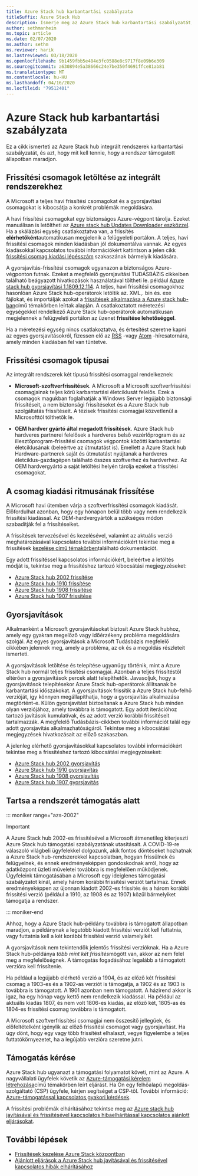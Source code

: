 ```yaml
---
title: Azure Stack hub karbantartási szabályzata
titleSuffix: Azure Stack Hub
description: Ismerje meg az Azure Stack hub karbantartási szabályzatát, valamint azt, hogyan tarthat egy integrált rendszer támogatott állapotú.
author: sethmanheim
ms.topic: article
ms.date: 02/07/2020
ms.author: sethm
ms.reviewer: harik
ms.lastreviewed: 03/18/2020
ms.openlocfilehash: 9b1459fbb5e484e3fc0588e8c9717f8e09b6e309
ms.sourcegitcommit: a630894e5a38666c24e7be350f4691ffce81ab81
ms.translationtype: MT
ms.contentlocale: hu-HU
ms.lasthandoff: 04/16/2020
ms.locfileid: "79512401"
---
```

# <a name="azure-stack-hub-servicing-policy"></a>Azure Stack hub karbantartási szabályzata

Ez a cikk ismerteti az Azure Stack hub integrált rendszerek karbantartási szabályzatát, és azt, hogy mit kell tennie, hogy a rendszer támogatott állapotban maradjon.

## <a name="download-update-packages-for-integrated-systems"></a>Frissítési csomagok letöltése az integrált rendszerekhez

A Microsoft a teljes havi frissítési csomagokat és a gyorsjavítási csomagokat is kibocsátja a konkrét problémák megoldására.

A havi frissítési csomagokat egy biztonságos Azure-végpont tárolja. Ezeket manuálisan is letöltheti az [Azure stack hub Updates Downloader eszközzel](https://aka.ms/azurestackupdatedownload). Ha a skálázási egység csatlakoztatva van, a frissítés **elérhetőként**automatikusan megjelenik a felügyeleti portálon. A teljes, havi frissítési csomagok minden kiadásban jól dokumentálva vannak. Az egyes kiadásokkal kapcsolatos további információkért kattintson a jelen cikk [frissítési csomag kiadási lépésszám](#update-package-release-cadence) szakaszának bármelyik kiadására.

A gyorsjavítás-frissítési csomagok ugyanazon a biztonságos Azure-végponton futnak. Ezeket a megfelelő gyorsjavítási TUDÁSBÁZIS cikkeiben található beágyazott hivatkozások használatával töltheti le. például [Azure stack hub gyorsjavítási 1.1809.12.114](https://support.microsoft.com/help/4481548/azure-stack-hotfix-1-1809-12-114). A teljes, havi frissítési csomagokhoz hasonlóan Azure Stack hub-operátorok letöltik az. XML,. bin és. exe fájlokat, és importálják azokat a [frissítések alkalmazása a Azure stack hub-ban](azure-stack-apply-updates.md)című témakörben leírtak alapján. A csatlakoztatott méretezési egységekkel rendelkező Azure Stack hub-operátorok automatikusan megjelennek a felügyeleti portálon az üzenet **frissítése lehetőséggel**.

Ha a méretezési egység nincs csatlakoztatva, és értesítést szeretne kapni az egyes gyorsjavításokról, fizessen elő az [RSS](https://support.microsoft.com/app/content/api/content/feeds/sap/en-us/32d322a8-acae-202d-e9a9-7371dccf381b/rss) -vagy [Atom](https://support.microsoft.com/app/content/api/content/feeds/sap/en-us/32d322a8-acae-202d-e9a9-7371dccf381b/atom) -hírcsatornára, amely minden kiadásban fel van tüntetve.

## <a name="update-package-types"></a>Frissítési csomagok típusai

Az integrált rendszerek két típusú frissítési csomaggal rendelkeznek:

- **Microsoft-szoftverfrissítések**. A Microsoft a Microsoft szoftverfrissítési csomagjainak teljes körű karbantartási életciklusát felelős. Ezek a csomagok magukban foglalhatják a Windows Server legújabb biztonsági frissítéseit, a nem biztonsági frissítéseket és a Azure Stack hub szolgáltatás frissítéseit. A tézisek frissítési csomagjai közvetlenül a Microsofttól tölthetők le.

- **OEM hardver gyártó által megadott frissítések**. Azure Stack hub hardveres partnerei felelősek a hardveres belső vezérlőprogram és az illesztőprogram-frissítési csomagok végpontok közötti karbantartási életciklusának (beleértve az útmutatást is). Emellett a Azure Stack hub Hardware-partnerek saját és útmutatást nyújtanak a hardveres életciklus-gazdagépen található összes szoftverhez és hardverhez. Az OEM hardvergyártó a saját letöltési helyén tárolja ezeket a frissítési csomagokat.

## <a name="update-package-release-cadence"></a>A csomag kiadási ritmusának frissítése

A Microsoft havi ütemben várja a szoftverfrissítési csomagok kiadását. Előfordulhat azonban, hogy egy hónapon belül több vagy nem rendelkezik frissítési kiadással. Az OEM-hardvergyártók a szükséges módon szabadítják fel a frissítéseiket.

A frissítések tervezésével és kezelésével, valamint az aktuális verzió meghatározásával kapcsolatos további információkért tekintse meg a frissítések [kezelése című témakörben](azure-stack-updates.md)található dokumentációt.

Egy adott frissítéssel kapcsolatos információkért, beleértve a letöltés módját is, tekintse meg a frissítéshez tartozó kibocsátási megjegyzéseket:

- [Azure Stack hub 2002 frissítése](/azure-stack/operator/release-notes?view=azs-2002)
- [Azure Stack hub 1910 frissítése](/azure-stack/operator/release-notes?view=azs-1910)
- [Azure Stack hub 1908 frissítése](/azure-stack/operator/release-notes?view=azs-1908)
- [Azure Stack hub 1907 frissítése](/azure-stack/operator/release-notes?view=azs-1907)

## <a name="hotfixes"></a>Gyorsjavítások

Alkalmanként a Microsoft gyorsjavításokat biztosít Azure Stack hubhoz, amely egy gyakran megelőző vagy időérzékeny probléma megoldására szolgál. Az egyes gyorsjavítások a Microsoft Tudásbázis megfelelő cikkében jelennek meg, amely a probléma, az ok és a megoldás részleteit ismerteti.

A gyorsjavítások letöltése és telepítése ugyanúgy történik, mint a Azure Stack hub normál teljes frissítési csomagjai. Azonban a teljes frissítéstől eltérően a gyorsjavítások percek alatt telepíthetők. Javasoljuk, hogy a gyorsjavítások telepítésekor Azure Stack hub-operátorok állítsanak be karbantartási időszakokat. A gyorsjavítások frissítik a Azure Stack hub-felhő verzióját, így könnyen megállapíthatja, hogy a gyorsjavítás alkalmazása megtörtént-e. Külön gyorsjavítást biztosítanak a Azure Stack hub minden olyan verziójához, amely továbbra is támogatott. Egy adott iterációhoz tartozó javítások kumulatívak, és az adott verzió korábbi frissítéseit tartalmazzák. A megfelelő Tudásbázis-cikkben további információt talál egy adott gyorsjavítás alkalmazhatóságáról. Tekintse meg a kibocsátási megjegyzések hivatkozásait az előző szakaszban.

A jelenleg elérhető gyorsjavításokkal kapcsolatos további információkért tekintse meg a frissítéshez tartozó kibocsátási megjegyzéseket:

- [Azure Stack hub 2002 gyorsjavítás](/azure-stack/operator/release-notes?view=azs-2002#hotfixes)
- [Azure Stack hub 1910 gyorsjavítás](/azure-stack/operator/release-notes?view=azs-1910#hotfixes-1)
- [Azure Stack hub 1908 gyorsjavítás](/azure-stack/operator/release-notes?view=azs-1908#hotfixes-2)
- [Azure Stack hub 1907 gyorsjavítás](/azure-stack/operator/release-notes?view=azs-1907#hotfixes-3)

## <a name="keep-your-system-under-support"></a>Tartsa a rendszerét támogatás alatt

::: moniker range="azs-2002"

> [!IMPORTANT]  
> A Azure Stack hub 2002-es frissítésével a Microsoft átmenetileg kiterjeszti Azure Stack hub támogatási szabályzatának utasításait. A COVID-19-re válaszoló világbeli ügyfelekkel dolgozunk, akik fontos döntéseket hozhatnak a Azure Stack hub-rendszerekkel kapcsolatban, hogyan frissülnek és felügyelnek, és ennek eredményeképpen gondoskodnak arról, hogy az adatközpont üzleti műveletei továbbra is megfelelően működjenek. Ügyfeleink támogatásában a Microsoft egy ideiglenes támogatási szabályzatot kínál, amely három korábbi frissítési verziót tartalmaz. Ennek eredményeképpen az újonnan kiadott 2002-es frissítés és a három korábbi frissítési verzió (például a 1910, az 1908 és az 1907) közül bármelyiket támogatja a rendszer.

::: moniker-end

Ahhoz, hogy a Azure Stack hub-példány továbbra is támogatott állapotban maradjon, a példánynak a legutóbb kiadott frissítési verziót kell futtatnia, vagy futtatnia kell a két korábbi frissítési verzió valamelyikét.

A gyorsjavítások nem tekintendők jelentős frissítési verzióknak. Ha a Azure Stack hub-példánya *több mint két frissítés*mögött van, akkor az nem felel meg a megfelelőségnek. A támogatás fogadásához legalább a támogatott verzióra kell frissítenie.

Ha például a legújabb elérhető verzió a 1904, és az előző két frissítési csomag a 1903-es és a 1902-as verziót is támogatja, a 1902 és az 1903 is továbbra is támogatott. A 1901 azonban nem támogatott. A házirend akkor is igaz, ha egy hónap vagy kettő nem rendelkezik kiadással. Ha például az aktuális kiadás 1807, és nem volt 1806-es kiadás, az előző két, 1805-as és 1804-es frissítési csomag továbbra is támogatott.

A Microsoft szoftverfrissítési csomagjai nem összesítő jellegűek, és előfeltételként igénylik az előző frissítési csomagot vagy gyorsjavítást. Ha úgy dönt, hogy egy vagy több frissítést elhalaszt, vegye figyelembe a teljes futtatókörnyezetet, ha a legújabb verzióra szeretne jutni.

## <a name="get-support"></a>Támogatás kérése

Azure Stack hub ugyanazt a támogatási folyamatot követi, mint az Azure. A nagyvállalati ügyfelek követik az [Azure-támogatási kérelem létrehozása](https://docs.microsoft.com/azure/azure-supportability/how-to-create-azure-support-request)című témakörben leírt eljárást. Ha Ön egy felhőalapú megoldás-szolgáltató (CSP) ügyfele, kérjen segítséget a CSP-től. További információ: [Azure-támogatással kapcsolatos gyakori kérdések](https://azure.microsoft.com/support/faq/).

A frissítési problémák elhárításához tekintse meg az [Azure stack hub javításával és frissítésével kapcsolatos hibaelhárítással kapcsolatos ajánlott eljárásokat](azure-stack-updates-troubleshoot.md).

## <a name="next-steps"></a>További lépések

- [Frissítések kezelése Azure Stack központban](azure-stack-updates.md)
- [Ajánlott eljárások a Azure Stack hub javításával és frissítésével kapcsolatos hibák elhárításához](azure-stack-updates-troubleshoot.md)
